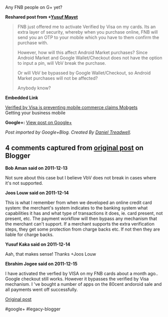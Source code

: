 <!--
date: '2011-12-13'
published: true
slug: 2011-12-any-fnb-people-on-g-yet
time_to_read: 5
title: Any FNB people on G+ yet?
-->

Any FNB people on G+ yet?  
  
**Reshared post from +[Yusuf Mayet](https://plus.google.com/106343532499305841062)**  
> FNB just offered me to activate Verified by Visa on my cards. Its an extra layer of security, whereby when you purchase online, FNB will send you an OTP to your mobile which you have to them confirm the purchase with.   
>   
> However, how will this affect Android Market purchases? Since Android Market and Google Wallet/Checkout does not have the option to input a pin, will VbV break the purchase.   
>   
> Or will VbV be bypassed by Google Wallet/Checkout, so Android Market purchases will not be affected?  
>   
> Anybody know?

**Embedded Link**

  
 [Verified by Visa is preventing mobile commerce claims Mobgets](http://www.bmob.co.uk/2011/02/20/verified-by-visa-is-preventing-mobile-commerce-claims-mobgets/)  
 Getting your business mobile

**Google+:** [View post on Google+](https://plus.google.com/103392016560023386646/posts/2cDuFNPcumo)

  
  
*Post imported by Google+Blog. Created By [Daniel Treadwell](http://minimali.se/).*



## 4 comments captured from [original post](https://ysfk.blogspot.com/2011/12/any-fnb-people-on-g-yet.html) on Blogger

**Bob Aman said on 2011-12-13**

Not sure about this case but I believe VbV does not break in cases where it's not supported.

**Joos Louw said on 2011-12-14**

This is what I remember from when we developed an online credit card system: the merchant's system indicates to the banking system what capabilities it has and what type of transactions it does, ie. card present, not present, etc. The payment workflow will then bypass any mechanism that the merchant can't support. If a merchant supports the extra verification steps, they get some protection from charge backs etc. If not then they are liable for charge backs.

**Yusuf Kaka said on 2011-12-14**

Aah, that makes sense! Thanks +Joos Louw

**Ebrahim Jogee said on 2011-12-15**

I have activated the verfied by VISA on my FNB cards about a month ago.. Google checkout still works. However it bypasses the verified by Visa mechanism.  I 've bought a number of apps on the 80cent andoroid sale and all payments went off successfully.



[Original post](https://ysfk.blogspot.com/2011/12/any-fnb-people-on-g-yet.html)

#google+ #legacy-blogger 